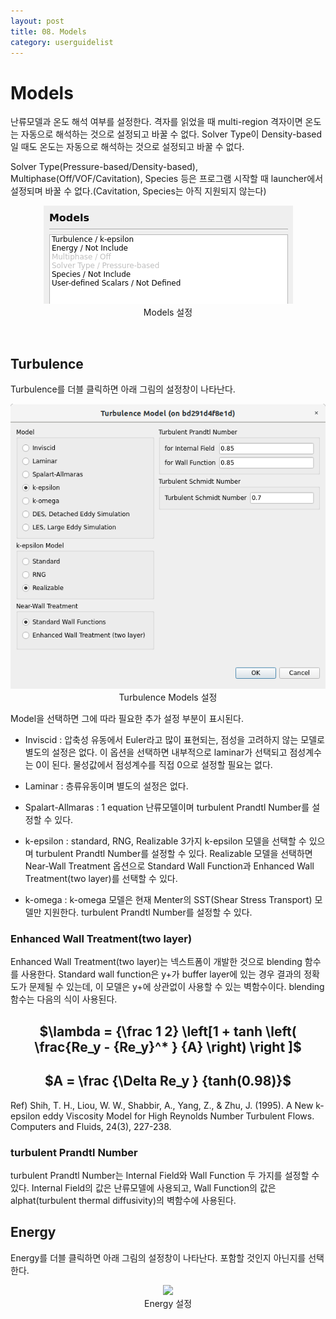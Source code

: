 ```yaml
---
layout: post
title: 08. Models
category: userguidelist
---
```


# Models

난류모델과 온도 해석 여부를 설정한다. 격자를 읽었을 때 multi-region 격자이면 온도는 자동으로 해석하는 것으로 설정되고 바꿀 수 없다. Solver Type이 Density-based일 때도 온도는 자동으로 해석하는 것으로 설정되고 바꿀 수 없다.

Solver Type(Pressure-based/Density-based), Multiphase(Off/VOF/Cavitation),  Species 등은 프로그램 시작할 때 launcher에서 설정되며 바꿀 수 없다.(Cavitation, Species는 아직 지원되지 않는다)

<p align='center'>
    <img src="https://github.com/nextfoam/baram-pages/raw/main/screenshots/pic/models.png"><br> Models 설정
</p>
<br>

## Turbulence

Turbulence를 더블 클릭하면 아래 그림의 설정창이 나타난다.

<p align='center'>
    <img src="https://github.com/nextfoam/baram-pages/raw/main/screenshots/pic/turbulence.png"><br> Turbulence Models 설정
</p>

Model을 선택하면 그에 따라 필요한 추가 설정 부분이 표시된다.

* Inviscid : 압축성 유동에서 Euler라고 많이 표현되는, 점성을 고려하지 않는 모델로 별도의 설정은 없다. 이 옵션을 선택하면 내부적으로 laminar가 선택되고 점성계수는 0이 된다. 물성값에서 점성계수를 직접 0으로 설정할 필요는 없다.

* Laminar : 층류유동이며 별도의 설정은 없다.

* Spalart-Allmaras : 1 equation 난류모델이며 turbulent Prandtl Number를 설정할 수 있다.

* k-epsilon : standard, RNG, Realizable 3가지 k-epsilon 모델을 선택할 수 있으며 turbulent Prandtl Number를 설정할 수 있다. Realizable 모델을 선택하면 Near-Wall Treatment 옵션으로 Standard Wall Function과 Enhanced Wall Treatment(two layer)를 선택할 수 있다.

* k-omega : k-omega 모델은 현재 Menter의 SST(Shear Stress Transport) 모델만 지원한다. turbulent Prandtl Number를 설정할 수 있다.


### Enhanced Wall Treatment(two layer)

Enhanced Wall Treatment(two layer)는 넥스트폼이 개발한 것으로 blending 함수를 사용한다. Standard wall function은 y+가 buffer layer에 있는 경우 결과의 정확도가 문제될 수 있는데, 이 모델은 y+에 상관없이 사용할 수 있는 벽함수이다. blending 함수는 다음의 식이 사용된다.

<h2 style="text-align: center">
$\lambda = {\frac 1 2} \left[1 + tanh \left( \frac{Re_y - {Re_y}^* } {A} \right) \right ]$


<h2 style="text-align: center">
$A = \frac {\Delta Re_y } {tanh(0.98)}$
</h2>

Ref) Shih, T. H., Liou, W. W., Shabbir, A., Yang, Z., & Zhu, J. (1995). A New k-epsilon eddy Viscosity Model for High Reynolds Number Turbulent Flows. Computers and Fluids, 24(3), 227-238.



### turbulent Prandtl Number

turbulent Prandtl Number는 Internal Field와 Wall Function 두 가지를 설정할 수 있다. Internal Field의 값은 난류모델에 사용되고, Wall Function의 값은 alphat(turbulent thermal diffusivity)의 벽함수에 사용된다. 


## Energy

Energy를 더블 클릭하면 아래 그림의 설정창이 나타난다. 포함할 것인지 아닌지를 선택한다.

<p align='center'>
    <img src="https://github.com/nextfoam/baram-pages/raw/main/screenshots/pic/energy.png"> <br> Energy 설정 
</p>


